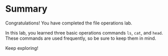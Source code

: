 # Summary

Congratulations! You have completed the file operations lab.

In this lab, you learned three basic operations commands `ls`, `cat`, and `head`.
These commands are used frequently, so be sure to keep them in mind.

Keep exploring!
